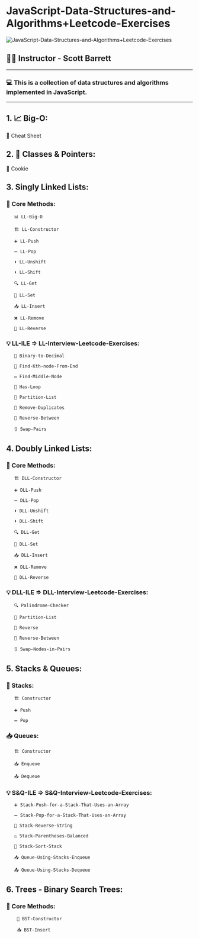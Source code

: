 ﻿# JavaScript-Data-Structures-and-Algorithms+Leetcode-Exercises

![JavaScript-Data-Structures-and-Algorithms+Leetcode-Exercises](https://img-c.udemycdn.com/course/750x422/3406816_0ea7_10.jpg)

  ## 👨‍🏫 Instructor - Scott Barrett
  
***

### 💻 This is a collection of data structures and algorithms implemented in JavaScript.

***

## 1. 📈 Big-O:

   📄 Cheat Sheet


## 2. 🧱 Classes & Pointers:

   🍪 Cookie

   
## 3. Singly Linked Lists:

   ### 📘 Core Methods:

       📊 LL-Big-O

       🏗️ LL-Constructor

       ➕ LL-Push

       ➖ LL-Pop

       ⬆️ LL-Unshift

       ⬇️ LL-Shift

       🔍 LL-Get

       📝 LL-Set

       📥 LL-Insert

       ❌ LL-Remove

       🔁 LL-Reverse
      

   ### 💡 LL-ILE => LL-Interview-Leetcode-Exercises:

       🔢 Binary-to-Decimal  

       🎯 Find-Kth-node-From-End 

       ⚖️ Find-Middle-Node  

       🔁 Has-Loop  

       🧩 Partition-List  

       🚫 Remove-Duplicates  

       🔄 Reverse-Between  

       🔃 Swap-Pairs  


## 4. Doubly Linked Lists:

   ### 📘 Core Methods:

       🏗️ DLL-Constructor

       ➕ DLL-Push

       ➖ DLL-Pop

       ⬆️ DLL-Unshift

       ⬇️ DLL-Shift

       🔍 DLL-Get

       📝 DLL-Set

       📥 DLL-Insert

       ❌ DLL-Remove

       🔁 DLL-Reverse

   ### 💡 DLL-ILE => DLL-Interview-Leetcode-Exercises:
   
       🔍 Palindrome-Checker  

       🧩 Partition-List  

       🔁 Reverse  

       🔄 Reverse-Between  

       🔃 Swap-Nodes-in-Pairs  


## 5. Stacks & Queues:

   ### 🥞 Stacks: 

       🏗️ Constructor

       ➕ Push

       ➖ Pop

   ### 📥 Queues:

       🏗️ Constructor

       📥 Enqueue

       📤 Dequeue


   ### 💡 S&Q-ILE => S&Q-Interview-Leetcode-Exercises:

       ➕ Stack-Push-for-a-Stack-That-Uses-an-Array  

       ➖ Stack-Pop-for-a-Stack-That-Uses-an-Array 

       🔁 Stack-Reverse-String  

       ⚖️ Stack-Parentheses-Balanced  

       🧮 Stack-Sort-Stack  

       📥 Queue-Using-Stacks-Enqueue  

       📤 Queue-Using-Stacks-Dequeue  

## 6. Trees - <BST> Binary Search Trees:

   ### 📘 Core Methods:

        🧩 BST-Constructor

        📥 BST-Insert